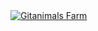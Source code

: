<a href="https://github.com/devxb/gitanimals">
  <img
    src="https://render.gitanimals.org/farms/{Joshcho426}"
    style="display: flex; justify-content: center;"
    alt="Gitanimals Farm"
  />
</a>
